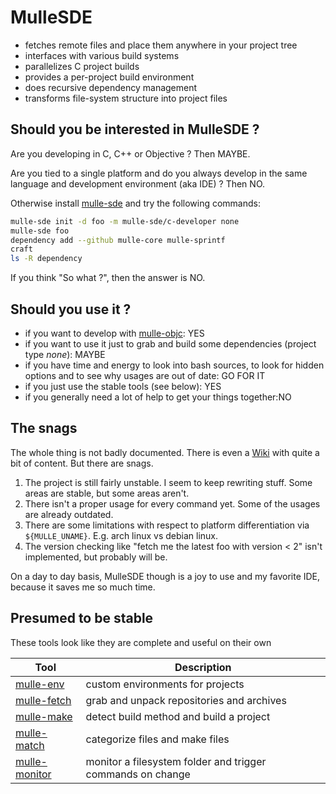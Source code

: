 # MulleSDE

* fetches remote files and place them anywhere in your project tree
* interfaces with various build systems
* parallelizes C project builds
* provides a per-project build environment
* does recursive dependency management
* transforms file-system structure into project files


<script id="asciicast-223917"
        src="https://asciinema.org/a/223917.js"
        async>
</script>


## Should you be interested in MulleSDE ?

Are you developing in C, C++ or Objective ? Then MAYBE.

Are you tied to a single platform and do you always develop in the same
language and development environment (aka IDE) ? Then NO.

Otherwise install [mulle-sde](//github.com/mulle-sde/mulle-sde) and try the
following commands:

```bash
mulle-sde init -d foo -m mulle-sde/c-developer none
mulle-sde foo
dependency add --github mulle-core mulle-sprintf
craft
ls -R dependency
```

If you think "So what ?", then the answer is NO.


## Should you use it ?

* if you want to develop with [mulle-objc](//mulle-objc.github.io): YES
* if you want to use it just to grab and build some dependencies (project type *none*): MAYBE
* if you have time and energy to look into bash sources, to look for hidden options and to see why usages are out of date: GO FOR IT
* if you just use the stable tools (see below): YES
* if you generally need a lot of help to get your things together:NO

## The snags

The whole thing is not badly documented. There is even a [Wiki](https://github.com/mulle-sde/mulle-sde/wiki) with
quite a bit of content. But there are snags.

1. The project is still fairly unstable. I seem to keep rewriting stuff. Some areas are stable, but some areas aren't.
2. There isn't a proper usage for every command yet. Some of the usages are already outdated.
3. There are some limitations with respect to platform differentiation via `${MULLE_UNAME}`. E.g. arch linux vs debian linux.
4. The version checking like "fetch me the latest foo with version < 2" isn't implemented, but probably will be.

On a day to day basis, MulleSDE though is a joy to use and my favorite IDE, because it saves me so much time.


## Presumed to be stable

These tools look like they are complete and useful on their own

Tool                                                  | Description
------------------------------------------------------|-------------------------
[mulle-env](//github.com/mulle-sde/mulle-env)         | custom environments for projects
[mulle-fetch](//github.com/mulle-sde/mulle-fetch)     | grab and unpack repositories and archives
[mulle-make](//github.com/mulle-sde/mulle-make)       | detect build method and build a project
[mulle-match](//github.com/mulle-sde/mulle-match)     | categorize files and make files
[mulle-monitor](//github.com/mulle-sde/mulle-monitor) | monitor a filesystem folder and trigger commands on change

